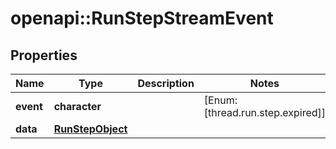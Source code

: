 # openapi::RunStepStreamEvent


## Properties
Name | Type | Description | Notes
------------ | ------------- | ------------- | -------------
**event** | **character** |  | [Enum: [thread.run.step.expired]] 
**data** | [**RunStepObject**](RunStepObject.md) |  | 


